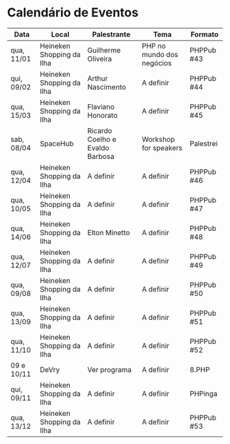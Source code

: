 Calendário de Eventos
=====================

| Data       | Local                     | Palestrante                     | Tema                      | Formato    |
|------------|---------------------------|---------------------------------|---------------------------|------------|
| qua, 11/01 | Heineken Shopping da Ilha | Guilherme Oliveira              | PHP no mundo dos negócios | PHPPub #43 |
| qui, 09/02 | Heineken Shopping da Ilha | Arthur Nascimento               | A definir                 | PHPPub #44 |
| qua, 15/03 | Heineken Shopping da Ilha | Flaviano Honorato               | A definir                 | PHPPub #45 |
| sab, 08/04 | SpaceHub                  | Ricardo Coelho e Evaldo Barbosa | Workshop for speakers     | Palestrei  |
| qua, 12/04 | Heineken Shopping da Ilha | A definir                       | A definir                 | PHPPub #46 |
| qua, 10/05 | Heineken Shopping da Ilha | A definir                       | A definir                 | PHPPub #47 |
| qua, 14/06 | Heineken Shopping da Ilha | Elton Minetto                   | A definir                 | PHPPub #48 |
| qua, 12/07 | Heineken Shopping da Ilha | A definir                       | A definir                 | PHPPub #49 |
| qua, 09/08 | Heineken Shopping da Ilha | A definir                       | A definir                 | PHPPub #50 |
| qua, 13/09 | Heineken Shopping da Ilha | A definir                       | A definir                 | PHPPub #51 |
| qua, 11/10 | Heineken Shopping da Ilha | A definir                       | A definir                 | PHPPub #52 |
| 09 e 10/11 | DeVry                     | Ver programa                    | A definir                 | 8.PHP      |
| qui, 09/11 | Heineken Shopping da Ilha | A definir                       | A definir                 | PHPinga    |
| qua, 13/12 | Heineken Shopping da Ilha | A definir                       | A definir                 | PHPPub #53 |
